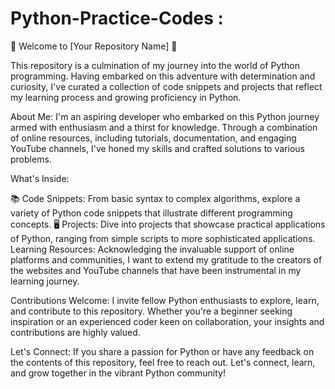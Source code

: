 # Python-Practice-Codes :

🐍 Welcome to [Your Repository Name] 🐍

This repository is a culmination of my journey into the world of Python programming. Having embarked on this adventure with determination and curiosity, I've curated a collection of code snippets and projects that reflect my learning process and growing proficiency in Python.

About Me:
I'm an aspiring developer who embarked on this Python journey armed with enthusiasm and a thirst for knowledge. Through a combination of online resources, including tutorials, documentation, and engaging YouTube channels, I've honed my skills and crafted solutions to various problems.

What's Inside:

📚 Code Snippets: From basic syntax to complex algorithms, explore a variety of Python code snippets that illustrate different programming concepts.
🖥️ Projects: Dive into projects that showcase practical applications of Python, ranging from simple scripts to more sophisticated applications.
Learning Resources:
Acknowledging the invaluable support of online platforms and communities, I want to extend my gratitude to the creators of the websites and YouTube channels that have been instrumental in my learning journey.

Contributions Welcome:
I invite fellow Python enthusiasts to explore, learn, and contribute to this repository. Whether you're a beginner seeking inspiration or an experienced coder keen on collaboration, your insights and contributions are highly valued.

Let's Connect:
If you share a passion for Python or have any feedback on the contents of this repository, feel free to reach out. Let's connect, learn, and grow together in the vibrant Python community!
